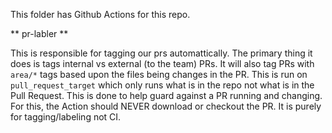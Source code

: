 This folder has Github Actions for this repo. 

** pr-labler **

This is responsible for tagging our prs automattically. The primary thing it does is tags internal vs external (to the team) PRs. It will
also tag PRs with `area/*` tags based upon the files being changes in the PR. This is run on `pull_request_target` which only runs what is 
in the repo not what is in the Pull Request. This is done to help guard against a PR running and changing. For this, the Action should NEVER 
download or checkout the PR. It is purely for tagging/labeling not CI.
